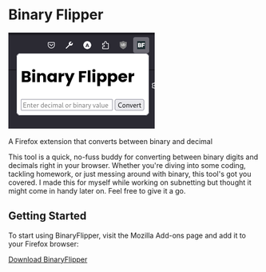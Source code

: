 # Binary Flipper
![binaryflipper](https://github.com/alecmalloc/binaryflipper/blob/main/example.png)

A Firefox extension that converts between binary and decimal

This tool is a quick, no-fuss buddy for converting between binary digits and decimals right in your browser. Whether you're diving into some coding, tackling homework, or just messing around with binary, this tool's got you covered. I made this for myself while working on subnetting but thought it might come in handy later on. Feel free to give it a go.

## Getting Started

To start using BinaryFlipper, visit the Mozilla Add-ons page and add it to your Firefox browser:

[Download BinaryFlipper](https://addons.mozilla.org/en-US/firefox/addon/binary-flipper/)

